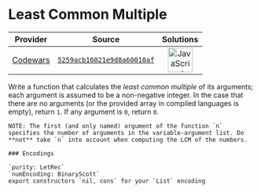 [_metadata_:generated]: - "true"

# Least Common Multiple

<!-- INFO TABLE BEGIN -->

| Provider                                        | Source                                                                               | Solutions                                                                                                                                                    |
| :---------------------------------------------: | :----------------------------------------------------------------------------------: | :----------------------------------------------------------------------------------------------------------------------------------------------------------: |
| [Codewars](../../../docs/providers/Codewars.md) | [`5259acb16021e9d8a60010af`](https://www.codewars.com/kata/5259acb16021e9d8a60010af) | [<img src="https://res.cloudinary.com/rascaltwo/image/upload/v1631924076/javascript_ehszr7.svg" alt="JavaScript" title="JavaScript" width="50" />](solve.js) |

<!-- INFO TABLE END -->

Write a function that calculates the *least common multiple* of its arguments; each argument is assumed to be a non-negative integer. In the case that there are no arguments (or the provided array in compiled languages is empty), return `1`. If any argument is `0`, return `0`.

~~~if:objc,c
NOTE: The first (and only named) argument of the function `n` specifies the number of arguments in the variable-argument list. Do **not** take `n` into account when computing the LCM of the numbers.
~~~

~~~if:lambdacalc
### Encodings

`purity: LetRec`  
`numEncoding: BinaryScott`  
export constructors `nil, cons` for your `List` encoding  
~~~

